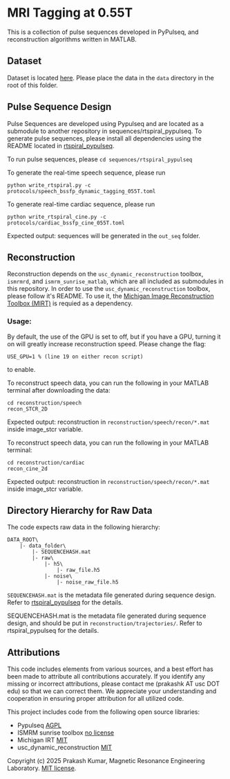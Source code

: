 # MRI Tagging at 0.55T

This is a collection of pulse sequences developed in PyPulseq, and reconstruction algorithms written in MATLAB.

## Dataset
Dataset is located [here](https://zenodo.org/records/15079693). Please place the data in the `data` directory in the root of this folder.

## Pulse Sequence Design
Pulse Sequences are developed using Pypulseq and are located as a submodule to another repository in sequences/rtspiral_pypulseq. To generate pulse sequences, please install all dependencies using the README located in [rtspiral_pypulseq](https://github.com/usc-mrel/rtspiral_pypulseq/tree/1721c6efdcb8dc940a0cfe7b1fd642068fe994b8).

To run pulse sequences, please `cd sequences/rtspiral_pypulseq`

To generate the real-time speech sequence, please run 
```
python write_rtspiral.py -c protocols/speech_bssfp_dynamic_tagging_055T.toml
```

To generate real-time cardiac sequence, please run 
```
python write_rtspiral_cine.py -c protocols/cardiac_bssfp_cine_055T.toml
``` 

Expected output: sequences will be generated in the `out_seq` folder.

## Reconstruction
Reconstruction depends on the `usc_dynamic_reconstruction` toolbox, `ismrmrd`, and `ismrm_sunrise_matlab`, which are all included as submodules in this repository. 
In order to use the `usc_dynamic_reconstruction` toolbox, please follow it's README. To use it, the [Michigan Image Reconstruction Toolbox (MIRT)](https://github.com/JeffFessler/mirt) is requied as a dependency.

### Usage:
By default, the use of the GPU is set to off, but if you have a GPU, turning it on will greatly increase reconstruction speed. Please change the flag:
```
USE_GPU=1 % (line 19 on either recon script)
```
to enable.

To reconstruct speech data, you can run the following in your MATLAB terminal after downloading the data: <br>
```
cd reconstruction/speech
recon_STCR_2D
```

Expected output: reconstruction in `reconstruction/speech/recon/*.mat` inside image_stcr variable.

To reconstruct speech data, you can run the following in your MATLAB terminal: <br>
```
cd reconstruction/cardiac
recon_cine_2d
```
Expected output: reconstruction in `reconstruction/speech/recon/*.mat` inside image_stcr variable.
  
## Directory Hierarchy for Raw Data
The code expects raw data in the following hierarchy:

    DATA_ROOT\
        |- data_folder\
            |- SEQUENCEHASH.mat
            |- raw\
                |- h5\
                    |- raw_file.h5
                |- noise\
                    |- noise_raw_file.h5

`SEQUENCEHASH.mat` is the metadata file generated during sequence design. Refer to [rtspiral_pypulseq](https://github.com/usc-mrel/rtspiral_pypulseq) for the details.


SEQUENCEHASH.mat is the metadata file generated during sequence design, and should be put in `reconstruction/trajectories/`. Refer to rtspiral_pypulseq for the details.


## Attributions

This code includes elements from various sources, and a best effort has been made to attribute all contributions accurately. If you identify any missing or incorrect attributions, please contact me (prakashk AT usc DOT edu) so that we can correct them. We appreciate your understanding and cooperation in ensuring proper attribution for all utilized code.

This project includes code from the following open source libraries: 
- Pypulseq [AGPL](https://github.com/imr-framework/pypulseq/blob/master/LICENSE)
- ISMRM sunrise toolbox [no license](https://github.com/hansenms/ismrm_sunrise_matlab)
- Michigan IRT [MIT](https://github.com/JeffFessler/mirt/blob/main/LICENSE)
- usc_dynamic_reconstruction [MIT](https://github.com/usc-mrel/usc_dynamic_reconstruction/blob/main/LICENSE)

Copyright (c) 2025 Prakash Kumar, Magnetic Resonance Engineering Laboratory. 
[MIT license](https://github.com/usc-mrel/mri_tagging_055T/blob/main/LICENSE).


